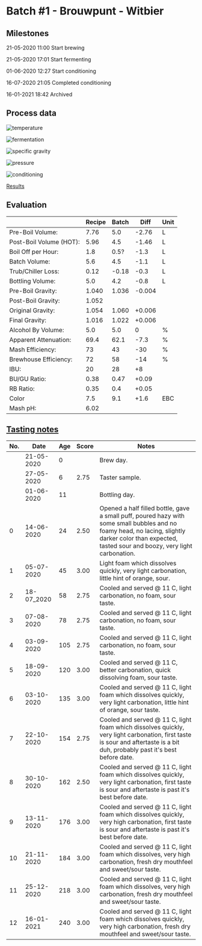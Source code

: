 # Batch #1 - Brouwpunt - Witbier

## Milestones

21-05-2020 11:00 Start brewing

21-05-2020 17:01 Start fermenting

01-06-2020 12:27 Start conditioning

16-07-2020 21:05 Completed conditioning

16-01-2021 18:42 Archived

## Process data

![temperature](temperature.png)

![fermentation](fermentation.png)

![specific gravity](gravity.png)

![pressure](pressure.png)

![conditioning](conditioning.png)

[Results](./Batch_1_Brouwpunt_Witbier_results.pdf)

## Evaluation

|                         | Recipe | Batch  | Diff   | Unit |
|-------------------------|--------|--------|--------|------|
| Pre-Boil Volume:        | 7.76   |  5.0   | -2.76  | L    |
| Post-Boil Volume (HOT): | 5.96   |  4.5   | -1.46  | L    |
| Boil Off per Hour:      | 1.8    |  0.5?  | -1.3   | L    |
| Batch Volume:           | 5.6    |  4.5   | -1.1   | L    |
| Trub/Chiller Loss:      | 0.12   | -0.18  | -0.3   | L    |
| Bottling Volume:        | 5.0    |  4.2   | -0.8   | L    |
| Pre-Boil Gravity:       | 1.040  |  1.036 | -0.004 |      |
| Post-Boil Gravity:      | 1.052  |        |        |      |
| Original Gravity:       | 1.054  |  1.060 | +0.006 |      |
| Final Gravity:          | 1.016  |  1.022 | +0.006 |      |
| Alcohol By Volume:      | 5.0    |  5.0   |  0     | %    |
| Apparent Attenuation:   | 69.4   | 62.1   | -7.3   | %    |
| Mash Efficiency:        | 73     | 43     | -30    | %    |
| Brewhouse Efficiency:   | 72     | 58     | -14    | %    |
| IBU:                    | 20     | 28     | +8     |      |
| BU/GU Ratio:            | 0.38   | 0.47   | +0.09  |      |
| RB Ratio:               | 0.35   | 0.4    | +0.05  |      |
| Color                   | 7.5    | 9.1    | +1.6   | EBC  |
| Mash pH:                | 6.02   |        |        |      |

## [Tasting notes](./Batch_1_Brouwpunt_Witbier_BJCP_Scoresheet.pdf)

| No. | Date       | Age | Score | Notes |
|-----|------------|-----|-------|-------|
|     | 21-05-2020 |   0 |       | Brew day. |
|     | 27-05-2020 |   6 |  2.75 | Taster sample. |
|     | 01-06-2020 |  11 |       | Bottling day. |
|   0 | 14-06-2020 |  24 |  2.50 | Opened a half filled bottle, gave a small puff, poured hazy with some small bubbles and no foamy head, no lacing, slightly darker color than expected, tasted sour and boozy, very light carbonation. |
|   1 | 05-07-2020 |  45 |  3.00 | Light foam which dissolves quickly, very light carbonation, little hint of orange, sour. |
|   2 | 18-07_2020 |  58 |  2.75 | Cooled and served @ 11 C, light carbonation, no foam, sour taste. |
|   3 | 07-08-2020 |  78 |  2.75 | Cooled and served @ 11 C, light carbonation, no foam, sour taste. |
|   4 | 03-09-2020 | 105 |  2.75 | Cooled and served @ 11 C, light carbonation, no foam, sour taste. |
|   5 | 18-09-2020 | 120 |  3.00 | Cooled and served @ 11 C, better carbonation, quick dissolving foam, sour taste. |
|   6 | 03-10-2020 | 135 |  3.00 | Cooled and served @ 11 C, light foam which dissolves quickly, very light carbonation, little hint of orange, sour taste. |
|   7 | 22-10-2020 | 154 |  2.75 | Cooled and served @ 11 C, light foam which dissolves quickly, very light carbonation, first taste is sour and aftertaste is a bit duh, probably past it's best before date. |
|   8 | 30-10-2020 | 162 |  2.50 | Cooled and served @ 11 C, light foam which dissolves quickly, very light carbonation, first taste is sour and aftertaste is past it's best before date. |
|   9 | 13-11-2020 | 176 |  3.00 | Cooled and served @ 11 C, light foam which dissolves quickly, very high carbonation, first taste is sour and aftertaste is past it's best before date. |
|  10 | 21-11-2020 | 184 |  3.00 | Cooled and served @ 11 C, light foam which dissolves, very high carbonation, fresh dry mouthfeel and sweet/sour taste. |
|  11 | 25-12-2020 | 218 |  3.00 | Cooled and served @ 11 C, light foam which dissolves, very high carbonation, fresh dry mouthfeel and sweet/sour taste. |
|  12 | 16-01-2021 | 240 |  3.00 | Cooled and served @ 11 C, light foam which dissolves quickly, very high carbonation, fresh dry mouthfeel and sweet/sour taste. |
